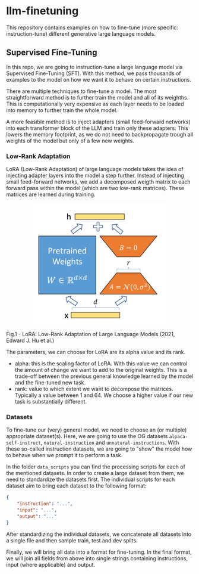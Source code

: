# llm-finetuning
This repository contains examples on how to fine-tune (more specific: instruction-tune) different generative large language models.

## Supervised Fine-Tuning
In this repo, we are going to instruction-tune a large language model via Supervised Fine-Tuning (SFT). With this method, we pass thousands of examples to the model on how we want it to behave on certain instructions.

There are multiple techniques to fine-tune a model. The most straightforward method is to further train the model and all of its weighths. This is computationally very expensive as each layer needs to be loaded into memory to further train the whole model.

A more feasible method is to inject adapters (small feed-forward networks) into each transformer block of the LLM and train only these adapters. This lowers the memory footprint, as we do not need to backpropagate trough all weights of the model but only of a few new weights.

### Low-Rank Adaptation
LoRA (Low-Rank Adaptation) of large language models takes the idea of injecting adapter layers into the model a step further. Instead of injecting small feed-forward networks, we add a decomposed weigth matrix to each forward pass within the model (which are two low-rank matrices). These matrices are learned during training.

<p align="center">
  <img src="img/image.png" alt=""/>
  <figcaption>Fig.1 - LoRA: Low-Rank Adaptation of Large Language Models (2021, Edward J. Hu et al.)</figcaption>
</p>

The parameters, we can choose for LoRA are its alpha value and its rank.
- alpha: this is the scaling factor of LoRA. With this value we can control the amount of change we want to add to the original weights. This is a trade-off between the previous general knowledge learned by the model and the fine-tuned new task.
- rank: value to which extent we want to decompose the matrices. Typically a value between 1 and 64. We choose a higher value if our new task is substantially different.

### Datasets
To fine-tune our (very) general model, we need to choose an (or multiple) appropriate dataset(s). Here, we are going to use the OG datasets `alpaca-self-instruct`, `natural-instruction` and `unnatural-instructions`. With these so-called instruction datasets, we are going to "show" the model how to behave when we prompt it to perform a task.

In the folder `data_scripts` you can find the processing scripts for each of the mentioned datasets. In order to create a large dataset from them, we need to standardize the datasets first. The individual scripts for each dataset aim to bring each dataset to the following format:

```json
{
    "instruction": "...",
    "input": "...",
    "output": "..."
}
```

After standardizing the individual datasets, we concatenate all datasets into a single file and then sample train, test and dev splits.

Finally, we will bring all data into a format for fine-tuning. In the final format, we will join all fields from above into single strings containing instructions, input (where applicable) and output.